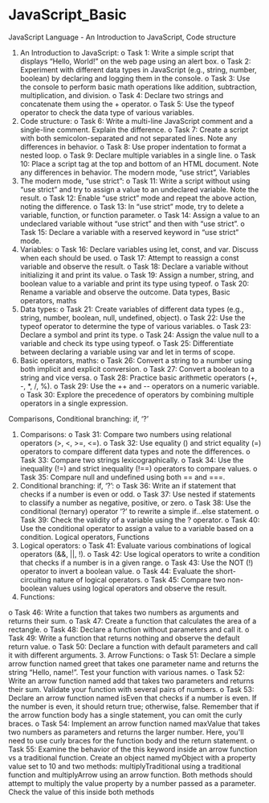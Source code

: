 # JavaScript_Basic
JavaScript Language - An Introduction to JavaScript, Code structure
1. An Introduction to JavaScript:
o Task 1: Write a simple script that displays “Hello, World!” on the web page using 
an alert box.
o Task 2: Experiment with different data types in JavaScript (e.g., string, number, 
boolean) by declaring and logging them in the console.
o Task 3: Use the console to perform basic math operations like addition, 
subtraction, multiplication, and division.
o Task 4: Declare two strings and concatenate them using the + operator.
o Task 5: Use the typeof operator to check the data type of various variables.
2. Code structure:
o Task 6: Write a multi-line JavaScript comment and a single-line comment. 
Explain the difference.
o Task 7: Create a script with both semicolon-separated and not separated lines. 
Note any differences in behavior.
o Task 8: Use proper indentation to format a nested loop.
o Task 9: Declare multiple variables in a single line.
o Task 10: Place a script tag at the top and bottom of an HTML document. Note 
any differences in behavior.
The modern mode, “use strict”, Variables
1. The modern mode, “use strict”:
o Task 11: Write a script without using “use strict” and try to assign a value to an 
undeclared variable. Note the result.
o Task 12: Enable “use strict” mode and repeat the above action, noting the 
difference.
o Task 13: In “use strict” mode, try to delete a variable, function, or function 
parameter.
o Task 14: Assign a value to an undeclared variable without “use strict” and then 
with “use strict”.
o Task 15: Declare a variable with a reserved keyword in “use strict” mode.
2. Variables:
o Task 16: Declare variables using let, const, and var. Discuss when each should be 
used.
o Task 17: Attempt to reassign a const variable and observe the result.
o Task 18: Declare a variable without initializing it and print its value.
o Task 19: Assign a number, string, and boolean value to a variable and print its 
type using typeof.
o Task 20: Rename a variable and observe the outcome.
Data types, Basic operators, maths
1. Data types:
o Task 21: Create variables of different data types (e.g., string, number, boolean, 
null, undefined, object).
o Task 22: Use the typeof operator to determine the type of various variables.
o Task 23: Declare a symbol and print its type.
o Task 24: Assign the value null to a variable and check its type using typeof.
o Task 25: Differentiate between declaring a variable using var and let in terms of 
scope.
2. Basic operators, maths:
o Task 26: Convert a string to a number using both implicit and explicit conversion.
o Task 27: Convert a boolean to a string and vice versa.
o Task 28: Practice basic arithmetic operators (+, -, *, /, %).
o Task 29: Use the ++ and -- operators on a numeric variable.
o Task 30: Explore the precedence of operators by combining multiple operators in 
a single expression.

Comparisons, Conditional branching: if, ‘?’
1. Comparisons:
o Task 31: Compare two numbers using relational operators (>, <, >=, <=).
o Task 32: Use equality () and strict equality (=) operators to compare different data 
types and note the differences.
o Task 33: Compare two strings lexicographically.
o Task 34: Use the inequality (!=) and strict inequality (!==) operators to compare 
values.
o Task 35: Compare null and undefined using both == and ===.
2. Conditional branching: if, ‘?’:
o Task 36: Write an if statement that checks if a number is even or odd.
o Task 37: Use nested if statements to classify a number as negative, positive, or 
zero.
o Task 38: Use the conditional (ternary) operator ‘?’ to rewrite a simple if…else 
statement.
o Task 39: Check the validity of a variable using the ? operator.
o Task 40: Use the conditional operator to assign a value to a variable based on a 
condition.
Logical operators, Functions
1. Logical operators:
o Task 41: Evaluate various combinations of logical operators (&&, ||, !).
o Task 42: Use logical operators to write a condition that checks if a number is in a 
given range.
o Task 43: Use the NOT (!) operator to invert a boolean value.
o Task 44: Evaluate the short-circuiting nature of logical operators.
o Task 45: Compare two non-boolean values using logical operators and observe 
the result.
2. Functions:

o Task 46: Write a function that takes two numbers as arguments and returns their 
sum.
o Task 47: Create a function that calculates the area of a rectangle.
o Task 48: Declare a function without parameters and call it.
o Task 49: Write a function that returns nothing and observe the default return 
value.
o Task 50: Declare a function with default parameters and call it with different 
arguments.
3. Arrow Functions:
o Task 51: Declare a simple arrow function named greet that takes one 
parameter name and returns the string “Hello, name!”. Test your function with 
various names.
o Task 52: Write an arrow function named add that takes two parameters and 
returns their sum. Validate your function with several pairs of numbers.
o Task 53: Declare an arrow function named isEven that checks if a number is even. 
If the number is even, it should return true; otherwise, false. Remember that if 
the arrow function body has a single statement, you can omit the curly braces.
o Task 54: Implement an arrow function named maxValue that takes two numbers 
as parameters and returns the larger number. Here, you'll need to use curly 
braces for the function body and the return statement.
o Task 55: Examine the behavior of the this keyword inside an arrow function vs a 
traditional function. Create an object named myObject with a property value set 
to 10 and two methods: multiplyTraditional using a traditional function and 
multiplyArrow using an arrow function. Both methods should attempt to 
multiply the value property by a number passed as a parameter. Check the value 
of this inside both methods
